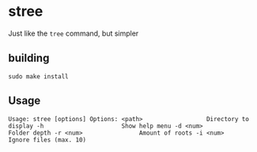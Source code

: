 # stree

Just like the `tree` command, but simpler

## building

`sudo make install`

## Usage

`
    Usage: stree [options]
    Options:
    <path>                  Directory to display
    -h                      Show help menu
    -d <num>                Folder depth
    -r <num>                Amount of roots
    -i <num>                Ignore files (max. 10)
`

